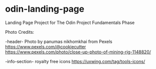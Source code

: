 # odin-landing-page
Landing Page Project for The Odin Project Fundamentals Phase


Photo Credits:

-header-
Photo by panumas nikhomkhai from Pexels
https://www.pexels.com/@cookiecutter
https://www.pexels.com/photo/close-up-photo-of-mining-rig-1148820/

-info-section-
royalty free icons
https://uxwing.com/tag/tools-icons/